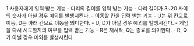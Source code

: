 1.사용자에게 입력 받는 기능
    - 다리의 길이를 입력 받는 기능
        - 다리 길이가 3~20 사이의 숫자가 아닐 경우 예외를 발생시킨다.
    - 이동할 칸을 입력 받는 기능
        - U는 위 칸으로 이동, D는 아래 칸으로 이동을 의미한다.
        - U, D가 아닐 경우 예외를 발생시킨다.
    - 게임을 다시 시도할지의 여부를 입력 받는 기능
        - R은 재시작, Q는 종료를 의미한다.
        - R, Q가 아닐 경우 예외를 발생시킨다